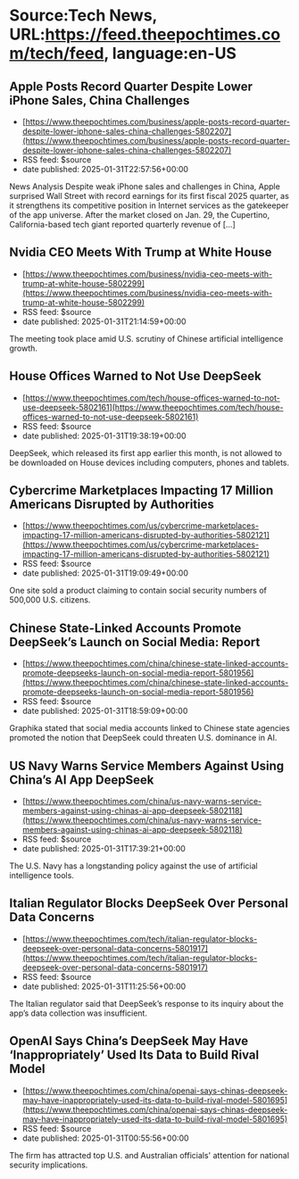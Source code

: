 # Source:Tech News, URL:https://feed.theepochtimes.com/tech/feed, language:en-US

## Apple Posts Record Quarter Despite Lower iPhone Sales, China Challenges
 - [https://www.theepochtimes.com/business/apple-posts-record-quarter-despite-lower-iphone-sales-china-challenges-5802207](https://www.theepochtimes.com/business/apple-posts-record-quarter-despite-lower-iphone-sales-china-challenges-5802207)
 - RSS feed: $source
 - date published: 2025-01-31T22:57:56+00:00

News Analysis Despite weak iPhone sales and challenges in China, Apple surprised Wall Street with record earnings for its first fiscal 2025 quarter, as it strengthens its competitive position in Internet services as the gatekeeper of the app universe. After the market closed on Jan. 29, the Cupertino, California-based tech giant reported quarterly revenue of [&#8230;]

## Nvidia CEO Meets With Trump at White House
 - [https://www.theepochtimes.com/business/nvidia-ceo-meets-with-trump-at-white-house-5802299](https://www.theepochtimes.com/business/nvidia-ceo-meets-with-trump-at-white-house-5802299)
 - RSS feed: $source
 - date published: 2025-01-31T21:14:59+00:00

The meeting took place amid U.S. scrutiny of Chinese artificial intelligence growth.

## House Offices Warned to Not Use DeepSeek
 - [https://www.theepochtimes.com/tech/house-offices-warned-to-not-use-deepseek-5802161](https://www.theepochtimes.com/tech/house-offices-warned-to-not-use-deepseek-5802161)
 - RSS feed: $source
 - date published: 2025-01-31T19:38:19+00:00

DeepSeek, which released its first app earlier this month, is not allowed to be downloaded on House devices including computers, phones and tablets.

## Cybercrime Marketplaces Impacting 17 Million Americans Disrupted by Authorities
 - [https://www.theepochtimes.com/us/cybercrime-marketplaces-impacting-17-million-americans-disrupted-by-authorities-5802121](https://www.theepochtimes.com/us/cybercrime-marketplaces-impacting-17-million-americans-disrupted-by-authorities-5802121)
 - RSS feed: $source
 - date published: 2025-01-31T19:09:49+00:00

One site sold a product claiming to contain social security numbers of 500,000 U.S. citizens.

## Chinese State-Linked Accounts Promote DeepSeek’s Launch on Social Media: Report
 - [https://www.theepochtimes.com/china/chinese-state-linked-accounts-promote-deepseeks-launch-on-social-media-report-5801956](https://www.theepochtimes.com/china/chinese-state-linked-accounts-promote-deepseeks-launch-on-social-media-report-5801956)
 - RSS feed: $source
 - date published: 2025-01-31T18:59:09+00:00

Graphika stated that social media accounts linked to Chinese state agencies promoted the notion that DeepSeek could threaten U.S. dominance in AI.

## US Navy Warns Service Members Against Using China’s AI App DeepSeek
 - [https://www.theepochtimes.com/china/us-navy-warns-service-members-against-using-chinas-ai-app-deepseek-5802118](https://www.theepochtimes.com/china/us-navy-warns-service-members-against-using-chinas-ai-app-deepseek-5802118)
 - RSS feed: $source
 - date published: 2025-01-31T17:39:21+00:00

The U.S. Navy has a longstanding policy against the use of artificial intelligence tools.

## Italian Regulator Blocks DeepSeek Over Personal Data Concerns
 - [https://www.theepochtimes.com/tech/italian-regulator-blocks-deepseek-over-personal-data-concerns-5801917](https://www.theepochtimes.com/tech/italian-regulator-blocks-deepseek-over-personal-data-concerns-5801917)
 - RSS feed: $source
 - date published: 2025-01-31T11:25:56+00:00

The Italian regulator said that DeepSeek’s response to its inquiry about the app’s data collection was insufficient.

## OpenAI Says China’s DeepSeek May Have ‘Inappropriately’ Used Its Data to Build Rival Model
 - [https://www.theepochtimes.com/china/openai-says-chinas-deepseek-may-have-inappropriately-used-its-data-to-build-rival-model-5801695](https://www.theepochtimes.com/china/openai-says-chinas-deepseek-may-have-inappropriately-used-its-data-to-build-rival-model-5801695)
 - RSS feed: $source
 - date published: 2025-01-31T00:55:56+00:00

The firm has attracted top U.S. and Australian officials' attention for national security implications.


